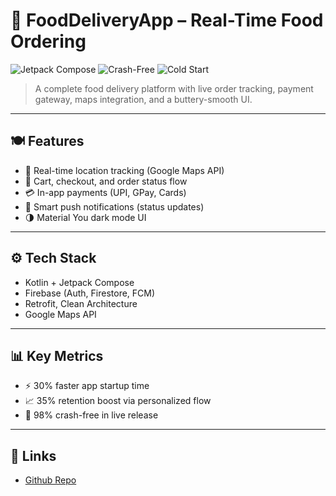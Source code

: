 # 🍕 FoodDeliveryApp – Real-Time Food Ordering

![Jetpack Compose](https://img.shields.io/badge/Jetpack_Compose-UI-orange)
![Crash-Free](https://img.shields.io/badge/Crash--Free-98%25-brightgreen)
![Cold Start](https://img.shields.io/badge/Cold_Start_-30%25-lightgrey)

> A complete food delivery platform with live order tracking, payment gateway, maps integration, and a buttery-smooth UI.

---

## 🍽️ Features

- 📍 Real-time location tracking (Google Maps API)
- 🛒 Cart, checkout, and order status flow
- 💳 In-app payments (UPI, GPay, Cards)
- 🔔 Smart push notifications (status updates)
- 🌗 Material You dark mode UI

---

## ⚙️ Tech Stack

- Kotlin + Jetpack Compose
- Firebase (Auth, Firestore, FCM)
- Retrofit, Clean Architecture
- Google Maps API

---

## 📊 Key Metrics

- ⚡ 30% faster app startup time
- 📈 35% retention boost via personalized flow
- 🧪 98% crash-free in live release

---

## 🔗 Links

- [Github Repo](https://github.com/nishantmodi92/food-delivery-android)

